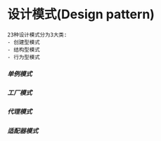 # 设计模式(Design pattern)
    23种设计模式分为3大类:
    - 创建型模式
    - 结构型模式
    - 行为型模式

##### 单例模式

##### 工厂模式

##### 代理模式

##### 适配器模式

